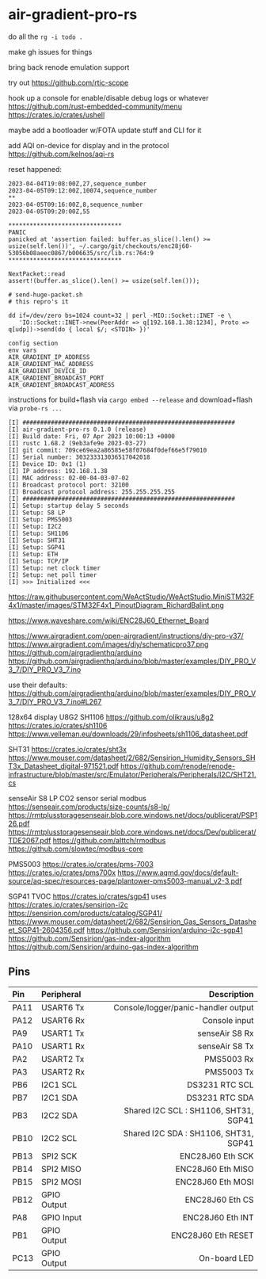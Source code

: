 # air-gradient-pro-rs

do all the `rg -i todo .`

make gh issues for things

bring back renode emulation support

try out https://github.com/rtic-scope

hook up a console for enable/disable debug logs or whatever
https://github.com/rust-embedded-community/menu
https://crates.io/crates/ushell

maybe add a bootloader w/FOTA update stuff and CLI for it

add AQI on-device for display and in the protocol
https://github.com/kelnos/aqi-rs

reset happened:
```
2023-04-04T19:08:00Z,27,sequence_number
2023-04-05T09:12:00Z,10074,sequence_number
**
2023-04-05T09:16:00Z,8,sequence_number
2023-04-05T09:20:00Z,55
```

```
********************************
PANIC
panicked at 'assertion failed: buffer.as_slice().len() >= usize(self.len())', ~/.cargo/git/checkouts/enc28j60-53056b08aeec0867/b006635/src/lib.rs:764:9
********************************

NextPacket::read
assert!(buffer.as_slice().len() >= usize(self.len()));
```


```
# send-huge-packet.sh 
# this repro's it

dd if=/dev/zero bs=1024 count=32 | perl -MIO::Socket::INET -e \
   'IO::Socket::INET->new(PeerAddr => q[192.168.1.38:1234], Proto => q[udp])->send(do { local $/; <STDIN> })'
```

```
config section
env vars
AIR_GRADIENT_IP_ADDRESS
AIR_GRADIENT_MAC_ADDRESS
AIR_GRADIENT_DEVICE_ID
AIR_GRADIENT_BROADCAST_PORT
AIR_GRADIENT_BROADCAST_ADDRESS
```


instructions for build+flash via `cargo embed --release`
and download+flash via `probe-rs ...`


```
[I] ############################################################
[I] air-gradient-pro-rs 0.1.0 (release)
[I] Build date: Fri, 07 Apr 2023 10:00:13 +0000
[I] rustc 1.68.2 (9eb3afe9e 2023-03-27)
[I] git commit: 709ce69ea2a86585e58f07684f0def66e5f79010
[I] Serial number: 303233313036517042018
[I] Device ID: 0x1 (1)
[I] IP address: 192.168.1.38
[I] MAC address: 02-00-04-03-07-02
[I] Broadcast protocol port: 32100
[I] Broadcast protocol address: 255.255.255.255
[I] ############################################################
[I] Setup: startup delay 5 seconds
[I] Setup: S8 LP
[I] Setup: PMS5003
[I] Setup: I2C2
[I] Setup: SH1106
[I] Setup: SHT31
[I] Setup: SGP41
[I] Setup: ETH
[I] Setup: TCP/IP
[I] Setup: net clock timer
[I] Setup: net poll timer
[I] >>> Initialized <<<
```


https://raw.githubusercontent.com/WeActStudio/WeActStudio.MiniSTM32F4x1/master/images/STM32F4x1_PinoutDiagram_RichardBalint.png

https://www.waveshare.com/wiki/ENC28J60_Ethernet_Board

https://www.airgradient.com/open-airgradient/instructions/diy-pro-v37/
https://www.airgradient.com/images/diy/schematicpro37.png
https://github.com/airgradienthq/arduino
https://github.com/airgradienthq/arduino/blob/master/examples/DIY_PRO_V3_7/DIY_PRO_V3_7.ino

use their defaults:
https://github.com/airgradienthq/arduino/blob/master/examples/DIY_PRO_V3_7/DIY_PRO_V3_7.ino#L267

128x64 display U8G2 SH1106
https://github.com/olikraus/u8g2
https://crates.io/crates/sh1106
https://www.velleman.eu/downloads/29/infosheets/sh1106_datasheet.pdf

SHT31
https://crates.io/crates/sht3x
https://www.mouser.com/datasheet/2/682/Sensirion_Humidity_Sensors_SHT3x_Datasheet_digital-971521.pdf
https://github.com/renode/renode-infrastructure/blob/master/src/Emulator/Peripherals/Peripherals/I2C/SHT21.cs

senseAir S8 LP
CO2 sensor
serial modbus
https://senseair.com/products/size-counts/s8-lp/
https://rmtplusstoragesenseair.blob.core.windows.net/docs/publicerat/PSP126.pdf
https://rmtplusstoragesenseair.blob.core.windows.net/docs/Dev/publicerat/TDE2067.pdf
https://github.com/alttch/rmodbus
https://github.com/slowtec/modbus-core

PMS5003
https://crates.io/crates/pms-7003
https://crates.io/crates/pms700x
https://www.aqmd.gov/docs/default-source/aq-spec/resources-page/plantower-pms5003-manual_v2-3.pdf

SGP41 TVOC
https://crates.io/crates/sgp41
uses https://crates.io/crates/sensirion-i2c
https://sensirion.com/products/catalog/SGP41/
https://www.mouser.com/datasheet/2/682/Sensirion_Gas_Sensors_Datasheet_SGP41-2604356.pdf
https://github.com/Sensirion/arduino-i2c-sgp41
https://github.com/Sensirion/gas-index-algorithm
https://github.com/Sensirion/arduino-gas-index-algorithm

## Pins

| Pin   | Peripheral    | Description |
| :---  |    :---       |        ---: |
| PA11  | USART6 Tx     | Console/logger/panic-handler output |
| PA12  | USART6 Rx     | Console input |
| PA9   | USART1 Tx     | senseAir S8 Rx |
| PA10  | USART1 Rx     | senseAir S8 Tx |
| PA2   | USART2 Tx     | PMS5003 Rx |
| PA3   | USART2 Rx     | PMS5003 Tx |
| PB6   | I2C1 SCL      | DS3231 RTC SCL |
| PB7   | I2C1 SDA      | DS3231 RTC SDA |
| PB3   | I2C2 SDA      | Shared I2C SCL : SH1106, SHT31, SGP41 |
| PB10  | I2C2 SCL      | Shared I2C SDA : SH1106, SHT31, SGP41 |
| PB13  | SPI2 SCK      | ENC28J60 Eth SCK |
| PB14  | SPI2 MISO     | ENC28J60 Eth MISO |
| PB15  | SPI2 MOSI     | ENC28J60 Eth MOSI |
| PB12  | GPIO Output   | ENC28J60 Eth CS |
| PA8   | GPIO Input    | ENC28J60 Eth INT |
| PB1   | GPIO Output   | ENC28J60 Eth RESET |
| PC13  | GPIO Output   | On-board LED |

